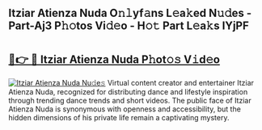 ## Itziar Atienza Nuda O𝚗𝚕yf𝚊ns L𝚎a𝚔ed N𝚞𝚍es - Part-Aj3 P𝚑𝚘tos Vi𝚍𝚎o - H𝚘𝚝 Part L𝚎a𝚔s IYjPF

# <h2><a href="http://kfdf9s.oniu.top/?m=Itziar+Atienza+Nuda">🔗👉 🔴 Itziar Atienza Nuda P𝚑ot𝚘𝚜 V𝚒d𝚎o</a></h2>

[![Itziar Atienza Nuda Nu𝚍e𝚜](https://i.imgur.com/0qMVB7G.gif)](http://kfdf9s.oniu.top/?m=Itziar+Atienza+Nuda)
Virtual content creator and entertainer Itziar Atienza Nuda, recognized for distributing dance and lifestyle inspiration through trending dance trends and short videos. The public face of Itziar Atienza Nuda is synonymous with openness and accessibility, but the hidden dimensions of his private life remain a captivating mystery.  
